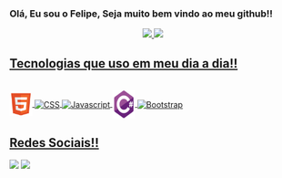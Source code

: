 ### Olá, Eu sou o Felipe, Seja muito bem vindo ao meu github!!

<div align="center">
  <a href="https://github.com/Teodoro10">
  <img height="180em" src="https://github-readme-stats.vercel.app/api?username=Teodoro10&show_icons=true&theme=slateorange&include_all_commits=true&count_private=true"/>
  <img height="180em" src="https://github-readme-stats.vercel.app/api/top-langs/?username=Teodoro10&layout=compact&langs_count=7&theme=slateorange"/>
</div>
  
  ## Tecnologias que uso em meu dia a dia!!
  
  
  </div>
<div style="display: inline_block"><br>
  <img align="center" alt="HTML" height="40" width="40" src="https://raw.githubusercontent.com/devicons/devicon/master/icons/html5/html5-original.svg">
  <img align="center" alt="CSS" height="47" width="50" src="https://cdn.jsdelivr.net/gh/devicons/devicon/icons/css3/css3-original-wordmark.svg">
  <img align="center" alt="Javascript" height="40" width="40" src="https://cdn.jsdelivr.net/gh/devicons/devicon/icons/javascript/javascript-original.svg">
  <img align="center" alt="Csharp" height="50" width="40" src="https://raw.githubusercontent.com/devicons/devicon/master/icons/csharp/csharp-original.svg">
  <img align="center" alt="Bootstrap" height="50" width="40" src="https://cdn.jsdelivr.net/gh/devicons/devicon/icons/bootstrap/bootstrap-original-wordmark.svg" />
 
</div>

## Redes Sociais!!


<div>
  <a href="https://www.instagram.com/teodoro_331/" target="_blank"><img src="https://img.shields.io/badge/-Instagram-%23E4405F?style=for-the-badge&logo=instagram&logoColor=white" target="_blank"></a>
   <a href = "https://www.linkedin.com/in/felipe-t-27b574224/"><img src="https://img.shields.io/badge/-LinkedIn-%230077B5?style=for-the-badge&logo=linkedin&logoColor=white" target="_blank"></a> 
  </div>
  
  

